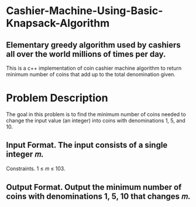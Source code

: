 # Cashier-Machine-Using-Basic-Knapsack-Algorithm
## Elementary greedy algorithm used by cashiers all over the world millions of times per day. 
This is a c++ implementation of coin cashier machine algorithm to return minimum number of coins that add up to the total denomination given.
 
# Problem Description
The goal in this problem is to find the minimum number of coins needed to change the input value (an integer) into coins with denominations 1, 5, and 10.
## Input Format. The input consists of a single integer 𝑚.
Constraints. 1 ≤ 𝑚 ≤ 103.
## Output Format. Output the minimum number of coins with denominations 1, 5, 10 that changes 𝑚.

